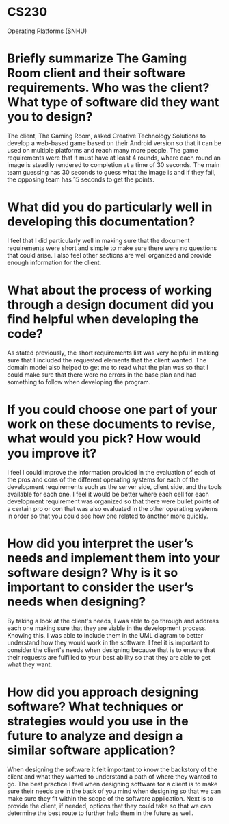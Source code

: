 # CS230
Operating Platforms (SNHU)

# Briefly summarize The Gaming Room client and their software requirements. Who was the client? What type of software did they want you to design?

The client, The Gaming Room, asked Creative Technology Solutions to develop a web-based game based on their Android version so that it can be used on multiple platforms and reach many more people.  The game requirements were that it must have at least 4 rounds, where each round an image is steadily rendered to completion at a time of 30 seconds.  The main team guessing has 30 seconds to guess what the image is and if they fail, the opposing team has 15 seconds to get the points.

# What did you do particularly well in developing this documentation?

I feel that I did particularly well in making sure that the document requirements were short and simple to make sure there were no questions that could arise.  I also feel other sections are well organized and provide enough information for the client.

# What about the process of working through a design document did you find helpful when developing the code?

As stated previously, the short requirements list was very helpful in making sure that I included the requested elements that the client wanted.  The domain model also helped to get me to read what the plan was so that I could make sure that there were no errors in the base plan and had something to follow when developing the program.

# If you could choose one part of your work on these documents to revise, what would you pick? How would you improve it?

I feel I could improve the information provided in the evaluation of each of the pros and cons of the different operating systems for each of the development requirements such as the server side, client side, and the tools available for each one.  I feel it would be better where each cell for each development requirement was organized so that there were bullet points of a certain pro or con that was also evaluated in the other operating systems in order so that you could see how one related to another more quickly.

# How did you interpret the user’s needs and implement them into your software design? Why is it so important to consider the user’s needs when designing?

By taking a look at the client's needs, I was able to go through and address each one making sure that they are viable in the development process.  Knowing this, I was able to include them in the UML diagram to better understand how they would work in the software.  I feel it is important to consider the client's needs when designing because that is to ensure that their requests are fulfilled to your best ability so that they are able to get what they want.

# How did you approach designing software? What techniques or strategies would you use in the future to analyze and design a similar software application?

When designing the software it felt important to know the backstory of the client and what they wanted to understand a path of where they wanted to go.  The best practice I feel when designing software for a client is to make sure their needs are in the back of you mind when designing so that we can make sure they fit within the scope of the software application.  Next is to provide the client, if needed, options that they could take so that we can determine the best route to further help them in the future as well.
